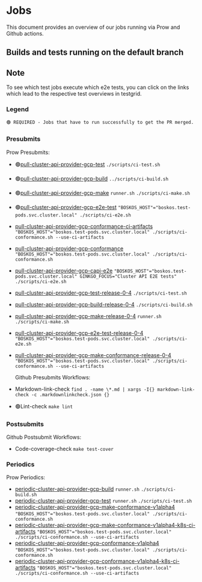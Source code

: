 # Jobs

This document provides an overview of our jobs running via Prow and Github actions.

## Builds and tests running on the default branch

<aside class="note">

<h1> Note </h1>

To see which test jobs execute which e2e tests, you can click on the links which lead to the respective test overviews in testgrid.

</aside>

### Legend

    🟢 REQUIRED - Jobs that have to run successfully to get the PR merged.

### Presubmits

   Prow Presubmits:

-  🟢[pull-cluster-api-provider-gcp-test] `./scripts/ci-test.sh`
-  🟢[pull-cluster-api-provider-gcp-build] `../scripts/ci-build.sh`
-  🟢[pull-cluster-api-provider-gcp-make] `runner.sh` `./scripts/ci-make.sh`
-  🟢[pull-cluster-api-provider-gcp-e2e-test]
  `"BOSKOS_HOST"="boskos.test-pods.svc.cluster.local" ./scripts/ci-e2e.sh`
- [pull-cluster-api-provider-gcp-conformance-ci-artifacts]
  `"BOSKOS_HOST"="boskos.test-pods.svc.cluster.local" ./scripts/ci-conformance.sh --use-ci-artifacts`
- [pull-cluster-api-provider-gcp-conformance]
  `"BOSKOS_HOST"="boskos.test-pods.svc.cluster.local" ./scripts/ci-conformance.sh`
- [pull-cluster-api-provider-gcp-capi-e2e]
  `"BOSKOS_HOST"="boskos.test-pods.svc.cluster.local" GINKGO_FOCUS="Cluster API E2E tests" ./scripts/ci-e2e.sh`
- [pull-cluster-api-provider-gcp-test-release-0-4] `./scripts/ci-test.sh`
- [pull-cluster-api-provider-gcp-build-release-0-4] `./scripts/ci-build.sh`
- [pull-cluster-api-provider-gcp-make-release-0-4] `runner.sh` `./scripts/ci-make.sh`
- [pull-cluster-api-provider-gcp-e2e-test-release-0-4]
  `"BOSKOS_HOST"="boskos.test-pods.svc.cluster.local" ./scripts/ci-e2e.sh`
- [pull-cluster-api-provider-gcp-make-conformance-release-0-4]
  `"BOSKOS_HOST"="boskos.test-pods.svc.cluster.local" ./scripts/ci-conformance.sh --use-ci-artifacts`

  

  Github Presubmits Workflows:

- Markdown-link-check `find . -name \*.md | xargs -I{} markdown-link-check -c .markdownlinkcheck.json {}`
-  🟢Lint-check `make lint`

### Postsubmits

  Github Postsubmit Workflows:

- Code-coverage-check `make test-cover`

### Periodics

   Prow Periodics:

- [periodic-cluster-api-provider-gcp-build] `runner.sh` `./scripts/ci-build.sh`
- [periodic-cluster-api-provider-gcp-test] `runner.sh` `./scripts/ci-test.sh`
- [periodic-cluster-api-provider-gcp-make-conformance-v1alpha4]
  `"BOSKOS_HOST"="boskos.test-pods.svc.cluster.local" ./scripts/ci-conformance.sh`
- [periodic-cluster-api-provider-gcp-make-conformance-v1alpha4-k8s-ci-artifacts]
  `"BOSKOS_HOST"="boskos.test-pods.svc.cluster.local" ./scripts/ci-conformance.sh --use-ci-artifacts`
- [periodic-cluster-api-provider-gcp-conformance-v1alpha4]
  `"BOSKOS_HOST"="boskos.test-pods.svc.cluster.local" ./scripts/ci-conformance.sh`
- [periodic-cluster-api-provider-gcp-conformance-v1alpha4-k8s-ci-artifacts]
  `"BOSKOS_HOST"="boskos.test-pods.svc.cluster.local" ./scripts/ci-conformance.sh --use-ci-artifacts`

<!-- links -->
[pull-cluster-api-provider-gcp-test]: https://testgrid.k8s.io/sig-cluster-lifecycle-cluster-api-provider-gcp#pr-test
[pull-cluster-api-provider-gcp-build]: https://testgrid.k8s.io/sig-cluster-lifecycle-cluster-api-provider-gcp#pr-build
[pull-cluster-api-provider-gcp-make]: https://testgrid.k8s.io/sig-cluster-lifecycle-cluster-api-provider-gcp#pr-make
[pull-cluster-api-provider-gcp-e2e-test]: https://testgrid.k8s.io/sig-cluster-lifecycle-cluster-api-provider-gcp#pr-e2e-test
[pull-cluster-api-provider-gcp-conformance-ci-artifacts]: https://testgrid.k8s.io/sig-cluster-lifecycle-cluster-api-provider-gcp#pr-conformance-ci-artifacts
[pull-cluster-api-provider-gcp-conformance]: https://testgrid.k8s.io/sig-cluster-lifecycle-cluster-api-provider-gcp#pr-conformance
[pull-cluster-api-provider-gcp-capi-e2e]: https://testgrid.k8s.io/sig-cluster-lifecycle-cluster-api-provider-gcp#pr-capi-e2e-test
[pull-cluster-api-provider-gcp-test-release-0-4]: https://testgrid.k8s.io/sig-cluster-lifecycle-cluster-api-provider-gcp#pr-test-release-0-4
[pull-cluster-api-provider-gcp-build-release-0-4]: https://testgrid.k8s.io/sig-cluster-lifecycle-cluster-api-provider-gcp#pr-build-release-0-4
[pull-cluster-api-provider-gcp-make-release-0-4]: https://testgrid.k8s.io/sig-cluster-lifecycle-cluster-api-provider-gcp#pr-make-release-0-4
[pull-cluster-api-provider-gcp-e2e-test-release-0-4]: https://testgrid.k8s.io/sig-cluster-lifecycle-cluster-api-provider-gcp#pr-e2e-test-release-0-4
[pull-cluster-api-provider-gcp-make-conformance-release-0-4]: https://testgrid.k8s.io/sig-cluster-lifecycle-cluster-api-provider-gcp#pr-conformance-release-0-4
[periodic-cluster-api-provider-gcp-build]: https://testgrid.k8s.io/sig-cluster-lifecycle-cluster-api-provider-gcp#periodic-cluster-api-provider-gcp-build
[periodic-cluster-api-provider-gcp-test]: https://testgrid.k8s.io/sig-cluster-lifecycle-cluster-api-provider-gcp#periodic-cluster-api-provider-gcp-test
[periodic-cluster-api-provider-gcp-make-conformance-v1alpha4]: https://testgrid.k8s.io/sig-cluster-lifecycle-cluster-api-provider-gcp#capg-conformance-v1alpha4
[periodic-cluster-api-provider-gcp-make-conformance-v1alpha4-k8s-ci-artifacts]: https://testgrid.k8s.io/sig-cluster-lifecycle-cluster-api-provider-gcp#capg-conformance-v1alpha4-k8s-master
[periodic-cluster-api-provider-gcp-conformance-v1alpha4]: https://testgrid.k8s.io/sig-cluster-lifecycle-cluster-api-provider-gcp#capg-conformance-v1alpha4-release-0-4
[periodic-cluster-api-provider-gcp-conformance-v1alpha4-k8s-ci-artifacts]: https://testgrid.k8s.io/sig-cluster-lifecycle-cluster-api-provider-gcp#capg-conformance-v1alpha4-release-0-4-ci-artifacts
